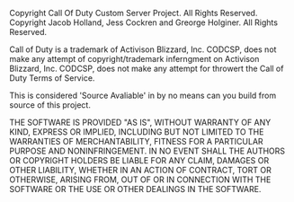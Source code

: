 Copyright Call Of Duty Custom Server Project. All Rights Reserved.
Copyright Jacob Holland, Jess Cockren and Greorge Holginer. All Rights Reserved.

Call of Duty is a trademark of Activison Blizzard, Inc. 
CODCSP, does not make any attempt of copyright/trademark inferngment on Activison Blizzard, Inc.
CODCSP, does not make any attempt for throwert the Call of Duty Terms of Service.

This is considered 'Source Avaliable' in by no means can you build from source of this project.

THE SOFTWARE IS PROVIDED "AS IS", WITHOUT WARRANTY OF ANY KIND, EXPRESS OR
IMPLIED, INCLUDING BUT NOT LIMITED TO THE WARRANTIES OF MERCHANTABILITY,
FITNESS FOR A PARTICULAR PURPOSE AND NONINFRINGEMENT. IN NO EVENT SHALL THE
AUTHORS OR COPYRIGHT HOLDERS BE LIABLE FOR ANY CLAIM, DAMAGES OR OTHER
LIABILITY, WHETHER IN AN ACTION OF CONTRACT, TORT OR OTHERWISE, ARISING FROM,
OUT OF OR IN CONNECTION WITH THE SOFTWARE OR THE USE OR OTHER DEALINGS IN THE
SOFTWARE.
